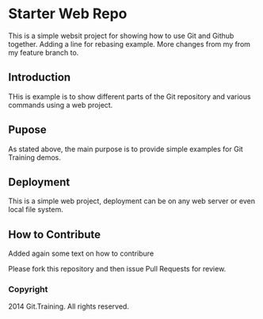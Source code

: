 # Starter Web Repo

This is a simple websit project for
showing how to use Git and Github together. Adding a line for rebasing example. More changes from my from my feature branch to.

## Introduction

THis is example is to show different parts
of the Git repository and various commands
using a web project.

## Pupose

As stated above, the main purpose is to
provide simple examples for Git Training
demos.

## Deployment

This is a simple web project, deployment
can be on any web server or even local
file system.

## How to Contribute
 Added again some text on how to contribure

Please fork this repository and then issue Pull Requests for review.

### Copyright

2014 Git.Training. All rights reserved.